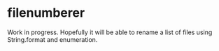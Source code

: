 # filenumberer
Work in progress. Hopefully it will be able to rename a list of files using String.format and enumeration.
